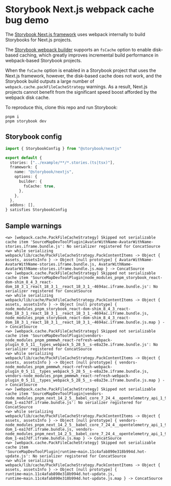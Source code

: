 # Storybook Next.js webpack cache bug demo

The [Storybook Next.js framework](https://storybook.js.org/docs/get-started/frameworks/nextjs) uses webpack internally to build Storybooks for Next.js projects.

The [Storybook webpack builder](https://storybook.js.org/docs/builders/webpack) supports an `fsCache` option to enable disk-based caching, which greatly improves incremental build performance in webpack-based Storybook projects.

When the `fsCache` option is enabled in a Storybook project that uses the Next.js framework, however, the disk-based cache does not work, and the Storybook build outputs a large number of `webpack.cache.packFileCacheStrategy` warnings. As a result, Next.js projects cannot benefit from the significant speed boost afforded by the webpack disk cache.

To reproduce this, clone this repo and run Storybook:

```
pnpm i
pnpm storybook dev
```

## Storybook config

```ts
import { StorybookConfig } from "@storybook/nextjs"

export default {
  stories: ["../example/**/*.stories.(ts|tsx)"],
  framework: {
    name: "@storybook/nextjs",
    options: {
      builder: {
        fsCache: true,
      },
    },
  },
  addons: [],
} satisfies StorybookConfig
```

## Sample warnings

```
<w> [webpack.cache.PackFileCacheStrategy] Skipped not serializable cache item 'SourceMapDevToolPlugin|AvatarWithName-AvatarWithName-stories.iframe.bundle.js': No serializer registered for ConcatSource
<w> while serializing webpack/lib/cache/PackFileCacheStrategy.PackContentItems -> Object { assets, assetsInfo } -> Object [null prototype] { AvatarWithName-AvatarWithName-stories.iframe.bundle.js, AvatarWithName-AvatarWithName-stories.iframe.bundle.js.map } -> ConcatSource
<w> [webpack.cache.PackFileCacheStrategy] Skipped not serializable cache item 'SourceMapDevToolPlugin|node_modules_pnpm_storybook_react-dom-shim_8_4_3_react-dom_18_3_1_react_18_3_1__react_18_3_1_-4694ac.iframe.bundle.js': No serializer registered for ConcatSource
<w> while serializing webpack/lib/cache/PackFileCacheStrategy.PackContentItems -> Object { assets, assetsInfo } -> Object [null prototype] { node_modules_pnpm_storybook_react-dom-shim_8_4_3_react-dom_18_3_1_react_18_3_1__react_18_3_1_-4694ac.iframe.bundle.js, node_modules_pnpm_storybook_react-dom-shim_8_4_3_react-dom_18_3_1_react_18_3_1__react_18_3_1_-4694ac.iframe.bundle.js.map } -> ConcatSource
<w> [webpack.cache.PackFileCacheStrategy] Skipped not serializable cache item 'SourceMapDevToolPlugin|vendors-node_modules_pnpm_pmmmwh_react-refresh-webpack-plugin_0_5_11__types_webpack_5_28_5__s-e8a23e.iframe.bundle.js': No serializer registered for ConcatSource
<w> while serializing webpack/lib/cache/PackFileCacheStrategy.PackContentItems -> Object { assets, assetsInfo } -> Object [null prototype] { vendors-node_modules_pnpm_pmmmwh_react-refresh-webpack-plugin_0_5_11__types_webpack_5_28_5__s-e8a23e.iframe.bundle.js, vendors-node_modules_pnpm_pmmmwh_react-refresh-webpack-plugin_0_5_11__types_webpack_5_28_5__s-e8a23e.iframe.bundle.js.map } -> ConcatSource
<w> [webpack.cache.PackFileCacheStrategy] Skipped not serializable cache item 'SourceMapDevToolPlugin|vendors-node_modules_pnpm_next_14_2_5__babel_core_7_24_4__opentelemetry_api_1_9_0_react-dom_1-ea17df.iframe.bundle.js': No serializer registered for ConcatSource
<w> while serializing webpack/lib/cache/PackFileCacheStrategy.PackContentItems -> Object { assets, assetsInfo } -> Object [null prototype] { vendors-node_modules_pnpm_next_14_2_5__babel_core_7_24_4__opentelemetry_api_1_9_0_react-dom_1-ea17df.iframe.bundle.js, vendors-node_modules_pnpm_next_14_2_5__babel_core_7_24_4__opentelemetry_api_1_9_0_react-dom_1-ea17df.iframe.bundle.js.map } -> ConcatSource
<w> [webpack.cache.PackFileCacheStrategy] Skipped not serializable cache item 'SourceMapDevToolPlugin|runtime~main.11c4afab890e318b994d.hot-update.js': No serializer registered for ConcatSource
<w> while serializing webpack/lib/cache/PackFileCacheStrategy.PackContentItems -> Object { assets, assetsInfo } -> Object [null prototype] { runtime~main.11c4afab890e318b994d.hot-update.js, runtime~main.11c4afab890e318b994d.hot-update.js.map } -> ConcatSource
```
